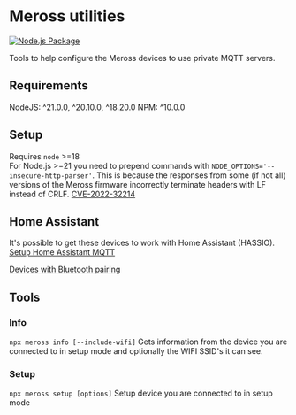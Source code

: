 # Meross utilities

[![Node.js Package](https://github.com/bytespider/Meross/actions/workflows/npm-ghr-publish.yml/badge.svg)](https://github.com/bytespider/Meross/actions/workflows/npm-ghr-publish.yml)

Tools to help configure the Meross devices to use private MQTT servers.

## Requirements

NodeJS: ^21.0.0, ^20.10.0, ^18.20.0
NPM: ^10.0.0

## Setup

Requires `node` >=18  
For Node.js >=21 you need to prepend commands with `NODE_OPTIONS='--insecure-http-parser'`. This is because the responses from some (if not all) versions of the Meross firmware incorrectly terminate headers with LF instead of CRLF. [CVE-2022-32214](https://nvd.nist.gov/vuln/detail/CVE-2022-32214)

## Home Assistant

It's possible to get these devices to work with Home Assistant (HASSIO).
<a href="https://github.com/bytespider/Meross/wiki/Home-Assistant-(HASSIO)">Setup Home Assistant MQTT</a>

[Devices with Bluetooth pairing]()

## Tools

### Info

`npx meross info [--include-wifi]`
Gets information from the device you are connected to in setup mode and optionally the WIFI SSID's it can see.

### Setup

`npx meross setup [options]`
Setup device you are connected to in setup mode
